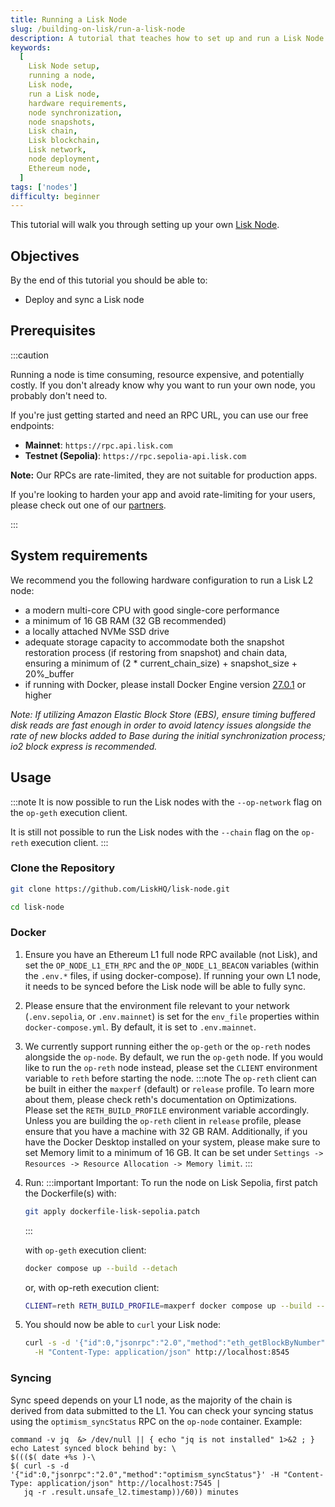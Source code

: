 ```yaml
---
title: Running a Lisk Node
slug: /building-on-lisk/run-a-lisk-node
description: A tutorial that teaches how to set up and run a Lisk Node.
keywords:
  [
    Lisk Node setup,
    running a node,
    Lisk node,
    run a Lisk node,
    hardware requirements,
    node synchronization,
    node snapshots,
    Lisk chain,
    Lisk blockchain,
    Lisk network,
    node deployment,
    Ethereum node,
  ]
tags: ['nodes']
difficulty: beginner
---
```


This tutorial will walk you through setting up your own [Lisk Node].

## Objectives

By the end of this tutorial you should be able to:

- Deploy and sync a Lisk node

## Prerequisites

:::caution

Running a node is time consuming, resource expensive, and potentially costly. If you don't already know why you want to run your own node, you probably don't need to.

If you're just getting started and need an RPC URL, you can use our free endpoints:

- **Mainnet**: `https://rpc.api.lisk.com`
- **Testnet (Sepolia)**: `https://rpc.sepolia-api.lisk.com`

**Note:** Our RPCs are rate-limited, they are not suitable for production apps.

If you're looking to harden your app and avoid rate-limiting for your users, please check out one of our [partners].

:::

## System requirements

We recommend you the following hardware configuration to run a Lisk L2 node:

- a modern multi-core CPU with good single-core performance
- a minimum of 16 GB RAM (32 GB recommended)
- a locally attached NVMe SSD drive
- adequate storage capacity to accommodate both the snapshot restoration process (if restoring from snapshot) and chain data, ensuring a minimum of (2 * current_chain_size) + snapshot_size + 20%_buffer
- if running with Docker, please install Docker Engine version [27.0.1](https://docs.docker.com/engine/release-notes/27.0/) or higher

*Note: If utilizing Amazon Elastic Block Store (EBS), ensure timing buffered disk reads are fast enough in order to avoid latency issues alongside the rate of new blocks added to Base during the initial synchronization process; io2 block express is recommended.*

## Usage

:::note
It is now possible to run the Lisk nodes with the `--op-network` flag on the `op-geth` execution client.

It is still not possible to run the Lisk nodes with the `--chain` flag on the `op-reth` execution client.
:::

### Clone the Repository

```sh
git clone https://github.com/LiskHQ/lisk-node.git
```

```sh
cd lisk-node
```

### Docker

1. Ensure you have an Ethereum L1 full node RPC available (not Lisk), and set the `OP_NODE_L1_ETH_RPC` and the `OP_NODE_L1_BEACON` variables (within the `.env.*` files, if using docker-compose).
    If running your own L1 node, it needs to be synced before the Lisk node will be able to fully sync.
2. Please ensure that the environment file relevant to your network (`.env.sepolia`, or `.env.mainnet`) is set for the `env_file` properties within `docker-compose.yml`.
    By default, it is set to `.env.mainnet`.
3. We currently support running either the `op-geth` or the `op-reth` nodes alongside the `op-node`. By default, we run the `op-geth` node. If you would like to run the `op-reth` node instead, please set the `CLIENT` environment variable to `reth` before starting the node.
    :::note
    The `op-reth` client can be built in either the `maxperf` (default) or `release` profile. To learn more about them, please check reth's documentation on Optimizations. Please set the `RETH_BUILD_PROFILE` environment variable accordingly.
    Unless you are building the `op-reth` client in `release` profile, please ensure that you have a machine with 32 GB RAM.
    Additionally, if you have the Docker Desktop installed on your system, please make sure to set Memory limit to a minimum of 16 GB.
    It can be set under `Settings -> Resources -> Resource Allocation -> Memory limit`.
    :::

4. Run:
    :::important
    Important: To run the node on Lisk Sepolia, first patch the Dockerfile(s) with:
    ```sh
    git apply dockerfile-lisk-sepolia.patch
    ```
    :::

    with `op-geth` execution client:

    ```sh
    docker compose up --build --detach
    ```

    or, with op-reth execution client:

    ```sh
    CLIENT=reth RETH_BUILD_PROFILE=maxperf docker compose up --build --detach
    ```
5. You should now be able to `curl` your Lisk node:
    ```sh
    curl -s -d '{"id":0,"jsonrpc":"2.0","method":"eth_getBlockByNumber","params":["latest",false]}' \
      -H "Content-Type: application/json" http://localhost:8545
    ```

### Syncing

Sync speed depends on your L1 node, as the majority of the chain is derived from data submitted to the L1.
You can check your syncing status using the `optimism_syncStatus` RPC on the `op-node` container.
Example:

```
command -v jq  &> /dev/null || { echo "jq is not installed" 1>&2 ; }
echo Latest synced block behind by: \
$((($( date +%s )-\
$( curl -s -d '{"id":0,"jsonrpc":"2.0","method":"optimism_syncStatus"}' -H "Content-Type: application/json" http://localhost:7545 |
   jq -r .result.unsafe_l2.timestamp))/60)) minutes
```


[partners]: /lisk-tools/api-providers
[lisk node]: https://github.com/LiskHQ/lisk-node